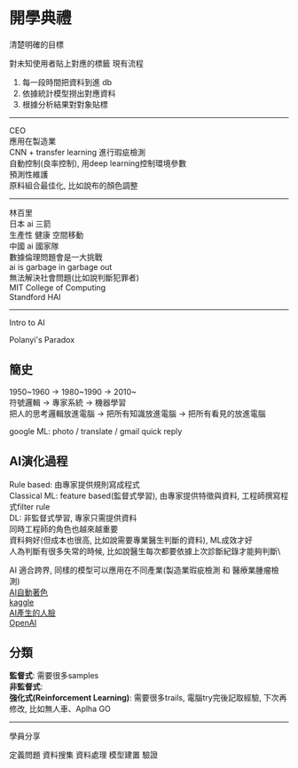 # 開學典禮

清楚明確的目標

對未知使用者貼上對應的標籤
現有流程
1. 每一段時間把資料到進 db
2. 依據統計模型撈出對應資料
3. 根據分析結果對對象貼標

- - -
CEO\
應用在製造業\
CNN + transfer learning 進行瑕疵檢測\
自動控制(良率控制), 用deep learning控制環境參數\
預測性維護\
原料組合最佳化, 比如說布的顏色調整
- - -
林百里\
日本 ai 三箭\
生產性 健康 空間移動\
中國 ai 國家隊\
數據倫理問題會是一大挑戰\
ai is garbage in garbage out\
無法解決社會問題(比如說判斷犯罪者)\
MIT College of Computing\
Standford HAI
- - -
Intro to AI

Polanyi's Paradox

## 簡史
1950~1960 -> 1980~1990 -> 2010~ \
符號邏輯 -> 專家系統 -> 機器學習 \
把人的思考邏輯放進電腦 -> 把所有知識放進電腦 -> 把所有看見的放進電腦

google ML: photo / translate / gmail quick reply

## AI演化過程
Rule based: 由專家提供規則寫成程式\
Classical ML: feature based(監督式學習), 由專家提供特徵與資料, 工程師撰寫程式filter rule\
DL: 非監督式學習, 專家只需提供資料\
同時工程師的角色也越來越重要\
資料夠好(但成本也很高, 比如說需要專業醫生判斷的資料), ML成效才好\
人為判斷有很多失常的時候, 比如說醫生每次都要依據上次診斷紀錄才能夠判斷\

AI 適合跨界, 同樣的模型可以應用在不同產業(製造業瑕疵檢測 和 醫療業腫瘤檢測)\
[AI自動著色](https://paintschainer.preferred.tech/index_en.html)\
[kaggle](https://www.kaggle.com/)\
[AI產生的人臉](https://thispersondoesnotexist.com/)\
[OpenAI](https://openai.com/)

## 分類
**監督式**: 需要很多samples\
**非監督式**: \
**強化式(Reinforcement Learning)**: 需要很多trails, 電腦try完後記取經驗, 下次再修改, 比如無人車、Aplha GO
- - -
學員分享

定義問題
資料搜集
資料處理
模型建置
驗證
